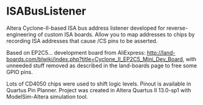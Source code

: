 # ISABusListener
Altera Cyclone-II-based ISA bus address listener developed for reverse-engineering of custom ISA boards. Allow you to map addresses to chips by recording ISA addresses that cause /CS pins to be asserted.

Based on EP2C5... development board from AliExpress: http://land-boards.com/blwiki/index.php?title=Cyclone_II_EP2C5_Mini_Dev_Board, with unneeded stuff removed as described in the land-boards page to free some GPIO pins.

Lots of CD4050 chips were used to shift logic levels. Pinout is available in Quartus Pin Planner. Project was created in Altera Quartus II 13.0-sp1 with ModelSim-Altera simulation tool.
